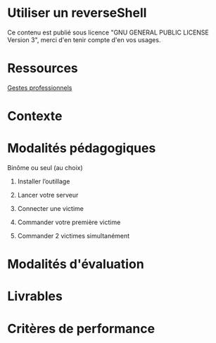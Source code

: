 # Utiliser un reverseShell


Ce contenu est publié sous licence "GNU GENERAL PUBLIC LICENSE Version 3", merci d'en tenir compte d'en vos usages.

# Ressources

[Gestes professionnels](https://github.com/Aif4thah/Dojo-101)

# Contexte


# Modalités pédagogiques

Binôme ou seul (au choix)


1. Installer l’outillage

2. Lancer votre serveur

3. Connecter une victime

4. Commander votre première victime

5. Commander 2 victimes simultanément


# Modalités d'évaluation


# Livrables


# Critères de performance

